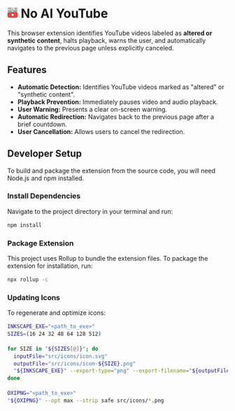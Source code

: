 # ![Extension Icon](src/icons/icon-24.png) No AI YouTube

This browser extension identifies YouTube videos labeled as **altered or synthetic content**, halts playback, warns the user, and automatically navigates to the previous page unless explicitly canceled.

## Features

- **Automatic Detection:** Identifies YouTube videos marked as "altered" or "synthetic content".
- **Playback Prevention:** Immediately pauses video and audio playback.
- **User Warning:** Presents a clear on-screen warning.
- **Automatic Redirection:** Navigates back to the previous page after a brief countdown.
- **User Cancellation:** Allows users to cancel the redirection.

## Developer Setup

To build and package the extension from the source code, you will need Node.js and npm installed.

### Install Dependencies

Navigate to the project directory in your terminal and run:

```bash
npm install
```

### Package Extension

This project uses Rollup to bundle the extension files. To package the extension for installation, run:

```bash
npx rollup -c
```

### Updating Icons

To regenerate and optimize icons:

```bash
INKSCAPE_EXE="<path_to_exe>"
SIZES=(16 24 32 48 64 128 512)

for SIZE in "${SIZES[@]}"; do
  inputFile="src/icons/icon.svg"
  outputFile="src/icons/icon-${SIZE}.png"
  "${INKSCAPE_EXE}" --export-type="png" --export-filename="${outputFile}" --export-area-page --export-width=${SIZE} "${inputFile}"
done

OXIPNG="<path_to_exe>"
"${OXIPNG}" --opt max --strip safe src/icons/*.png
```
